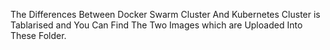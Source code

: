 
The Differences Between Docker Swarm Cluster And Kubernetes Cluster is Tablarised and You Can Find The Two Images which are Uploaded Into These Folder.
